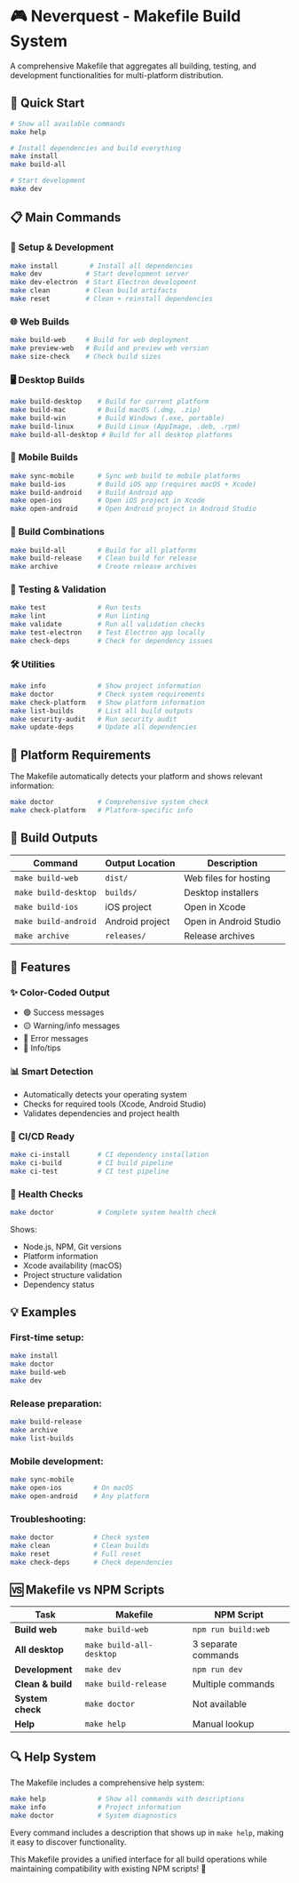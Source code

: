 # 🎮 Neverquest - Makefile Build System

A comprehensive Makefile that aggregates all building, testing, and development functionalities for multi-platform distribution.

## 🚀 Quick Start

```bash
# Show all available commands
make help

# Install dependencies and build everything
make install
make build-all

# Start development
make dev
```

## 📋 Main Commands

### 🔧 **Setup & Development**

```bash
make install        # Install all dependencies
make dev           # Start development server
make dev-electron  # Start Electron development
make clean         # Clean build artifacts
make reset         # Clean + reinstall dependencies
```

### 🌐 **Web Builds**

```bash
make build-web     # Build for web deployment
make preview-web   # Build and preview web version
make size-check    # Check build sizes
```

### 🖥️ **Desktop Builds**

```bash
make build-desktop    # Build for current platform
make build-mac        # Build macOS (.dmg, .zip)
make build-win        # Build Windows (.exe, portable)
make build-linux      # Build Linux (AppImage, .deb, .rpm)
make build-all-desktop # Build for all desktop platforms
```

### 📱 **Mobile Builds**

```bash
make sync-mobile      # Sync web build to mobile platforms
make build-ios        # Build iOS app (requires macOS + Xcode)
make build-android    # Build Android app
make open-ios         # Open iOS project in Xcode
make open-android     # Open Android project in Android Studio
```

### 🚀 **Build Combinations**

```bash
make build-all        # Build for all platforms
make build-release    # Clean build for release
make archive          # Create release archives
```

### 🧪 **Testing & Validation**

```bash
make test             # Run tests
make lint             # Run linting
make validate         # Run all validation checks
make test-electron    # Test Electron app locally
make check-deps       # Check for dependency issues
```

### 🛠️ **Utilities**

```bash
make info             # Show project information
make doctor           # Check system requirements
make check-platform   # Show platform information
make list-builds      # List all build outputs
make security-audit   # Run security audit
make update-deps      # Update all dependencies
```

## 🎯 **Platform Requirements**

The Makefile automatically detects your platform and shows relevant information:

```bash
make doctor           # Comprehensive system check
make check-platform   # Platform-specific info
```

## 📁 **Build Outputs**

| Command              | Output Location | Description            |
| -------------------- | --------------- | ---------------------- |
| `make build-web`     | `dist/`         | Web files for hosting  |
| `make build-desktop` | `builds/`       | Desktop installers     |
| `make build-ios`     | iOS project     | Open in Xcode          |
| `make build-android` | Android project | Open in Android Studio |
| `make archive`       | `releases/`     | Release archives       |

## 🎨 **Features**

### ✨ **Color-Coded Output**

- 🟢 Success messages
- 🟡 Warning/info messages
- 🔴 Error messages
- 🔵 Info/tips

### 📊 **Smart Detection**

- Automatically detects your operating system
- Checks for required tools (Xcode, Android Studio)
- Validates dependencies and project health

### 🔄 **CI/CD Ready**

```bash
make ci-install       # CI dependency installation
make ci-build         # CI build pipeline
make ci-test          # CI test pipeline
```

### 🏥 **Health Checks**

```bash
make doctor           # Complete system health check
```

Shows:

- Node.js, NPM, Git versions
- Platform information
- Xcode availability (macOS)
- Project structure validation
- Dependency status

## 💡 **Examples**

### First-time setup:

```bash
make install
make doctor
make build-web
make dev
```

### Release preparation:

```bash
make build-release
make archive
make list-builds
```

### Mobile development:

```bash
make sync-mobile
make open-ios        # On macOS
make open-android    # Any platform
```

### Troubleshooting:

```bash
make doctor          # Check system
make clean           # Clean builds
make reset           # Full reset
make check-deps      # Check dependencies
```

## 🆚 **Makefile vs NPM Scripts**

| Task              | Makefile                 | NPM Script          |
| ----------------- | ------------------------ | ------------------- |
| **Build web**     | `make build-web`         | `npm run build:web` |
| **All desktop**   | `make build-all-desktop` | 3 separate commands |
| **Development**   | `make dev`               | `npm run dev`       |
| **Clean & build** | `make build-release`     | Multiple commands   |
| **System check**  | `make doctor`            | Not available       |
| **Help**          | `make help`              | Manual lookup       |

## 🔍 **Help System**

The Makefile includes a comprehensive help system:

```bash
make help             # Show all commands with descriptions
make info             # Project information
make doctor           # System diagnostics
```

Every command includes a description that shows up in `make help`, making it easy to discover functionality.

This Makefile provides a unified interface for all build operations while maintaining compatibility with existing NPM scripts! 🎯
